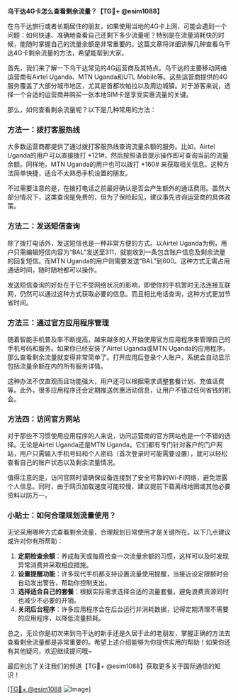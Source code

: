**乌干达4G卡怎么查看剩余流量？【TG💪+ @esim1088】**

在乌干达旅行或者长期居住的朋友，如果使用当地的4G卡上网，可能会遇到一个问题：如何快速、准确地查看自己还剩下多少流量呢？特别是在流量消耗快的时候，能随时掌握自己的流量余额是非常重要的。这篇文章将详细讲解几种查看乌干达4G卡剩余流量的方法，希望能帮到大家。

首先，我们来了解一下乌干达常见的4G运营商及其特点。乌干达的主要移动网络运营商有Airtel Uganda、MTN Uganda和UTL Mobile等。这些运营商提供的4G服务覆盖了大部分城市地区，尤其是首都坎帕拉以及周边城镇。对于游客来说，选择一个合适的运营商并购买一张本地SIM卡是享受实惠流量的关键。

那么，如何查看剩余流量呢？以下是几种常用的方法：

### 方法一：拨打客服热线

大多数运营商都提供了通过拨打客服热线查询流量余额的服务。比如，Airtel Uganda的用户可以直接拨打 *121#，然后按照语音提示操作即可查询当前的流量余额。同样地，MTN Uganda的用户也可以拨打 *160# 来获取相关信息。这种方法简单快捷，适合不太熟悉手机设置的朋友。

不过需要注意的是，在拨打电话之前最好确认是否会产生额外的通话费用。虽然大部分情况下，这类查询是免费的，但为了保险起见，建议事先咨询运营商的具体政策。

### 方法二：发送短信查询

除了拨打电话外，发送短信也是一种非常方便的方式。以Airtel Uganda为例，用户只需编辑短信内容为“BAL”发送至311，就能收到一条包含账户信息及剩余流量的回复短信。而MTN Uganda的用户则需要发送“BAL”到600。这种方式无需占用通话时间，随时随地都可以操作。

发送短信查询的好处在于它不受网络状况的影响，即使你的手机暂时无法连接互联网，仍然可以通过这种方式获取必要的信息。而且相比电话查询，这种方式更加节省时间。

### 方法三：通过官方应用程序管理

随着智能手机普及率不断提高，越来越多的人开始使用官方应用程序来管理自己的手机号码和服务。如果你已经安装了Airtel Uganda或MTN Uganda的应用程序，那么查看剩余流量就变得非常简单了。打开应用后登录个人账户，系统会自动显示包括流量余额在内的所有服务详情。

这种办法不仅直观而且功能强大，用户还可以根据需求调整套餐计划、充值话费等。此外，很多应用程序还会定期推送优惠活动信息，让用户不错过任何省钱的机会。

### 方法四：访问官方网站

对于那些不习惯使用应用程序的人来说，访问运营商的官方网站也是一个不错的选择。无论是Airtel Uganda还是MTN Uganda，它们都有专门针对客户的门户网站，用户只需输入手机号码和个人密码（首次登录时可能需要设置），就可以轻松查看自己的账户状态以及剩余流量情况。

值得注意的是，访问官网时请确保设备连接到了安全可靠的Wi-Fi网络，避免泄露个人信息。同时，由于网页加载速度可能较慢，建议提前下载离线地图或其他必要资料以防万一。

### 小贴士：如何合理规划流量使用？

无论采用哪种方式查看剩余流量，合理规划日常使用才是关键所在。以下几点建议或许对你有所帮助：

1. **定期检查余额**：养成每天或每周检查一次流量余额的习惯，这样可以及时发现异常消费并采取相应措施。
2. **设置提醒功能**：许多现代手机都支持设置流量使用提醒，当接近设定限额时会自动发出警告，帮助你控制支出。
3. **选择适合自己的套餐**：根据实际需求选择合适的流量套餐，避免浪费资源同时也减少不必要的开销。
4. **关闭后台程序**：许多应用程序会在后台运行并消耗数据，记得定期清理不需要的应用程序，以降低流量损耗。

总之，无论你是初次来到乌干达的新手还是久居于此的老朋友，掌握正确的方法去查看剩余流量都是非常重要的。希望上述介绍能够为你提供实用的帮助！如果你还有其他疑问，欢迎继续提问哦~

最后别忘了关注我们的频道【TG💪+ @esim1088】获取更多关于国际通信的知识！

[[TG💪+ @esim1088](https://t.me/s/esim1088) ![Image](https://i.postimg.cc/4NQfJmqS/Snipaste-2025-05-13-00-14-12.png)]